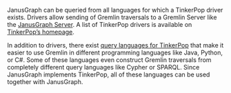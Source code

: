 JanusGraph can be queried from all languages for which a TinkerPop
driver exists. Drivers allow sending of Gremlin traversals to a Gremlin
Server like the [JanusGraph Server](../basics/server.md). A list of TinkerPop
drivers is available on [TinkerPop’s homepage](https://tinkerpop.apache.org/#language-drivers).

In addition to drivers, there exist 
[query languages for TinkerPop](https://tinkerpop.apache.org/#language-variants-compilers)
that make it easier to use Gremlin in different programming languages
like Java, Python, or C\#. Some of these languages even construct
Gremlin traversals from completely different query languages like Cypher
or SPARQL. Since JanusGraph implements TinkerPop, all of these languages
can be used together with JanusGraph.
